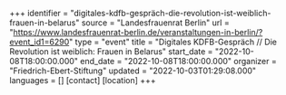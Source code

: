 +++
identifier = "digitales-kdfb-gespräch-die-revolution-ist-weiblich-frauen-in-belarus"
source = "Landesfrauenrat Berlin"
url = "https://www.landesfrauenrat-berlin.de/veranstaltungen-in-berlin/?event_id1=6290"
type = "event"
title = "Digitales KDFB-Gespräch // Die Revolution ist weiblich: Frauen in Belarus"
start_date = "2022-10-08T18:00:00.000"
end_date = "2022-10-08T18:00:00.000"
organizer = "Friedrich-Ebert-Stiftung"
updated = "2022-10-03T01:29:08.000"
languages = []
[contact]
[location]
+++